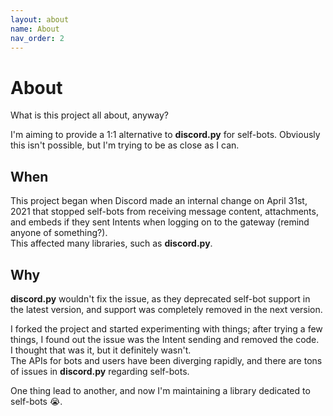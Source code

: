 ```yaml
---
layout: about
name: About
nav_order: 2
---
```


# About
What is this project all about, anyway?

I'm aiming to provide a 1:1 alternative to **discord.py** for self-bots. Obviously this isn't possible, but I'm trying to be as close as I can.

## When
This project began when Discord made an internal change on April 31st, 2021 that stopped self-bots from receiving message content, attachments, and embeds if they sent Intents when logging on to the gateway (remind anyone of something?).  
This affected many libraries, such as **discord.py**.

## Why
**discord.py** wouldn't fix the issue, as they deprecated self-bot support in the latest version, and support was completely removed in the next version.

I forked the project and started experimenting with things; after trying a few things, I found out the issue was the Intent sending and removed the code.  
I thought that was it, but it definitely wasn't.  
The APIs for bots and users have been diverging rapidly, and there are tons of issues in **discord.py** regarding self-bots.

One thing lead to another, and now I'm maintaining a library dedicated to self-bots 😭.
